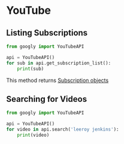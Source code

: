 # YouTube

## Listing Subscriptions

```python
from googly import YouTubeAPI

api = YouTubeAPI()
for sub in api.get_subscription_list():
    print(sub)
```

This method returns [Subscription objects](https://developers.google.com/youtube/v3/docs/subscriptions#resource)

## Searching for Videos
```python
from googly import YouTubeAPI

api = YouTubeAPI()
for video in api.search('leeroy jenkins'):
    print(video)
```

